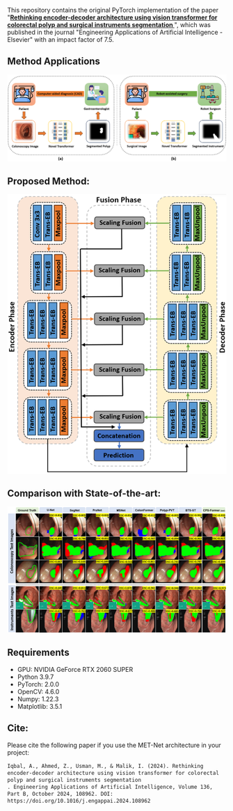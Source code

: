 This repository contains the original PyTorch implementation of the paper "**[Rethinking encoder-decoder architecture using vision transformer for colorectal polyp and surgical instruments segmentation
](https://doi.org/10.1016/j.engappai.2024.108962)**", which was published in the journal "Engineering Applications of Artificial Intelligence - Elsevier" with an impact factor of 7.5.

## Method Applications
<img src="Figures/Fig. 1.png">

## Proposed Method:
<img src="Figures/Fig. 2.png">

## Comparison with State-of-the-art:
<img src="Figures/Fig. 3.png">

## Requirements
- GPU: NVIDIA GeForce RTX 2060 SUPER
- Python 3.9.7
- PyTorch: 2.0.0
- OpenCV: 4.6.0
- Numpy: 1.22.3
- Matplotlib: 3.5.1

## Cite:

Please cite the following paper if you use the MET-Net architecture in your project:
```
Iqbal, A., Ahmed, Z., Usman, M., & Malik, I. (2024). Rethinking encoder-decoder architecture using vision transformer for colorectal polyp and surgical instruments segmentation
. Engineering Applications of Artificial Intelligence, Volume 136, Part B, October 2024, 108962. DOI: https://doi.org/10.1016/j.engappai.2024.108962
